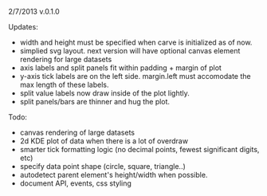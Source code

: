 2/7/2013
v.0.1.0

Updates:
- width and height must be specified when carve is initialized as of now.
- simplied svg layout.  next version will have optional canvas element rendering for large datasets
- axis labels and split panels fit within padding + margin of plot
- y-axis tick labels are on the left side.  margin.left must accomodate the max length of these labels.
- split value labels now draw inside of the plot lightly.
- split panels/bars are thinner and hug the plot.

Todo:
- canvas rendering of large datasets
- 2d KDE plot of data when there is a lot of overdraw
- smarter tick formatting logic (no decimal points, fewest significant digits, etc)
- specify data point shape (circle, square, triangle..)
- autodetect parent element's height/width when possible.
- document API, events, css styling